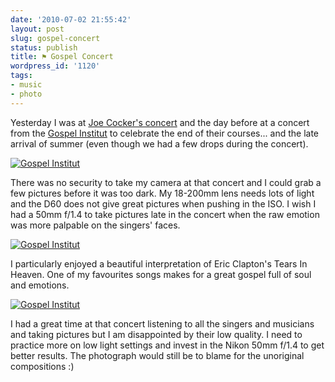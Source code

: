 ```yaml
---
date: '2010-07-02 21:55:42'
layout: post
slug: gospel-concert
status: publish
title: ⚑ Gospel Concert
wordpress_id: '1120'
tags:
- music
- photo
---
```


Yesterday I was at [Joe Cocker's concert](http://jmesnil.net/weblog/2010/07/02/jazz-a-vienne-2010/) and the day before at a concert from the [Gospel Institut](http://gospel-institut.com/) to celebrate the end of their courses... and the late arrival of summer (even though we had a few drops during the concert).

[![Gospel Institut](http://farm5.static.flickr.com/4096/4754321119_4e671a231a_z.jpg)](http://www.flickr.com/photos/jmesnil/4754321119/)

There was no security to take my camera at that concert and I could grab a few pictures before it was too dark.
My 18-200mm lens needs lots of light and the D60 does not give great pictures when pushing in the ISO. I wish I had a 50mm f/1.4 to take pictures late in the concert when the raw emotion was more palpable on the singers' faces.

[![Gospel Institut](http://farm5.static.flickr.com/4101/4754323011_c372ab145e_z.jpg)](http://www.flickr.com/photos/jmesnil/4754323011/)

I particularly enjoyed a beautiful interpretation of Eric Clapton's Tears In Heaven. One of my favourites songs makes for a great gospel full of soul and emotions.

[![Gospel Institut](http://farm5.static.flickr.com/4117/4754323719_40ff7ef98c_z.jpg)](http://www.flickr.com/photos/jmesnil/4754323719/)

I had a great time at that concert listening to all the singers and musicians and taking pictures but I am disappointed by their low quality. I need to practice more on low light settings and invest in the Nikon 50mm f/1.4 to get better results. The photograph would still be to blame for the unoriginal compositions :)

